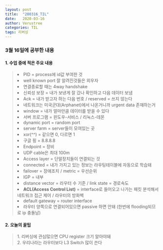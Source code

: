 ```yaml
---
layout: post
title:  "200316_TIL"
date:   2020-03-16
author: Verustree
categories: TIL
tags: 리버싱
---
```


<h3>3월 16일에 공부한 내용 </h3>

<p>
<h4>1. 수업 중에 적은 주요 내용</h4><blockquote>
<li>PID = process에 id값 부여한 것</li>
<li>well known port 잘 알려진것들은 외우자</li>
<li>연결종료할 때는 4way handshake</li>
<li>신뢰성 보장 = 내가 보낸게 잘 갔나 확인하고 다음 데이터 보냄</li>
<li>Ack = 내가 받고자 하는 다음 번호  /  reserved = 쓰지 않는다</li>
<li>네트워크는 미국군대(Arphanet)에서 나온거니까 urgent data 존재하는거</li>
<li>window = 내가 얼마만큼 데이터를 받을 수 있다</li>
<li>서버 프로그램 = 윈도우-서비스 / 리눅스-데몬</li>
<li>dynamic port = random port</li>
<li>server farm = server들이 모여있는 곳</li>
<li>xor(^^) = 같으면 0, 다르면 1</li>
<li>구글 핑 = 8.8.8.8</li>
<li>Endpoint = 장비</li>
<li>UDP cable은 최대 100m</li>
<li>Access layer = 단말장치들이 연결되는 것</li>
<li>connected = 내가 가지고 있는 정보는 라우팅테이블에 자동으로 학습돼</li>
<li>failover = 장애조치  /  metric = 우선순위</li>
<li>IGP = 내부</li>
<li>distance vector = 라우터 수 기준  /  link state = 경로속도</li>
<li><b>ACL(Access Control List)</b> = interface로 들어오고 나가는 패킷 분석해서 네트워크 접근 제어 / 라우터의 방화벽</li>
<li>default gateway = router interface</li>
<li>라우터 양쪽으로 연결되어있으면 passive 하면 안돼 (한번에 flooding되므로 ip 충돌남)</li></blockquote>
</p>

<p>
<h4>2. 오늘의 꿀팁</h4><blockquote>
1. 리버싱에 관심많으면 CPU register 크기 알아야돼<br>
2. 우리나라는 라우터보다 L3 Switch 많이 쓴다</blockquote>
</p>
